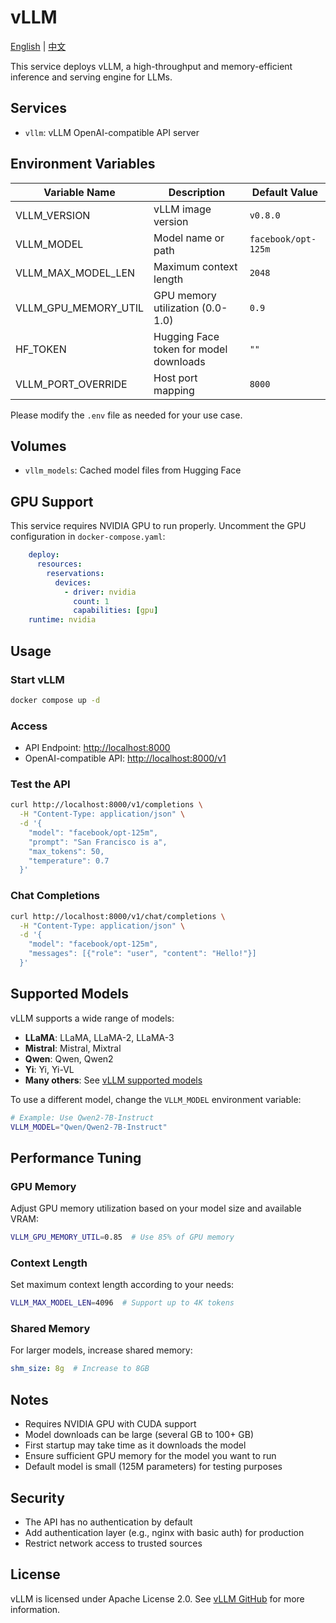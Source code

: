 # vLLM

[English](./README.md) | [中文](./README.zh.md)

This service deploys vLLM, a high-throughput and memory-efficient inference and serving engine for LLMs.

## Services

- `vllm`: vLLM OpenAI-compatible API server

## Environment Variables

| Variable Name        | Description                            | Default Value       |
| -------------------- | -------------------------------------- | ------------------- |
| VLLM_VERSION         | vLLM image version                     | `v0.8.0`            |
| VLLM_MODEL           | Model name or path                     | `facebook/opt-125m` |
| VLLM_MAX_MODEL_LEN   | Maximum context length                 | `2048`              |
| VLLM_GPU_MEMORY_UTIL | GPU memory utilization (0.0-1.0)       | `0.9`               |
| HF_TOKEN             | Hugging Face token for model downloads | `""`                |
| VLLM_PORT_OVERRIDE   | Host port mapping                      | `8000`              |

Please modify the `.env` file as needed for your use case.

## Volumes

- `vllm_models`: Cached model files from Hugging Face

## GPU Support

This service requires NVIDIA GPU to run properly. Uncomment the GPU configuration in `docker-compose.yaml`:

```yaml
    deploy:
      resources:
        reservations:
          devices:
            - driver: nvidia
              count: 1
              capabilities: [gpu]
    runtime: nvidia
```

## Usage

### Start vLLM

```bash
docker compose up -d
```

### Access

- API Endpoint: <http://localhost:8000>
- OpenAI-compatible API: <http://localhost:8000/v1>

### Test the API

```bash
curl http://localhost:8000/v1/completions \
  -H "Content-Type: application/json" \
  -d '{
    "model": "facebook/opt-125m",
    "prompt": "San Francisco is a",
    "max_tokens": 50,
    "temperature": 0.7
  }'
```

### Chat Completions

```bash
curl http://localhost:8000/v1/chat/completions \
  -H "Content-Type: application/json" \
  -d '{
    "model": "facebook/opt-125m",
    "messages": [{"role": "user", "content": "Hello!"}]
  }'
```

## Supported Models

vLLM supports a wide range of models:

- **LLaMA**: LLaMA, LLaMA-2, LLaMA-3
- **Mistral**: Mistral, Mixtral
- **Qwen**: Qwen, Qwen2
- **Yi**: Yi, Yi-VL
- **Many others**: See [vLLM supported models](https://docs.vllm.ai/en/latest/models/supported_models.html)

To use a different model, change the `VLLM_MODEL` environment variable:

```bash
# Example: Use Qwen2-7B-Instruct
VLLM_MODEL="Qwen/Qwen2-7B-Instruct"
```

## Performance Tuning

### GPU Memory

Adjust GPU memory utilization based on your model size and available VRAM:

```bash
VLLM_GPU_MEMORY_UTIL=0.85  # Use 85% of GPU memory
```

### Context Length

Set maximum context length according to your needs:

```bash
VLLM_MAX_MODEL_LEN=4096  # Support up to 4K tokens
```

### Shared Memory

For larger models, increase shared memory:

```yaml
shm_size: 8g  # Increase to 8GB
```

## Notes

- Requires NVIDIA GPU with CUDA support
- Model downloads can be large (several GB to 100+ GB)
- First startup may take time as it downloads the model
- Ensure sufficient GPU memory for the model you want to run
- Default model is small (125M parameters) for testing purposes

## Security

- The API has no authentication by default
- Add authentication layer (e.g., nginx with basic auth) for production
- Restrict network access to trusted sources

## License

vLLM is licensed under Apache License 2.0. See [vLLM GitHub](https://github.com/vllm-project/vllm) for more information.
